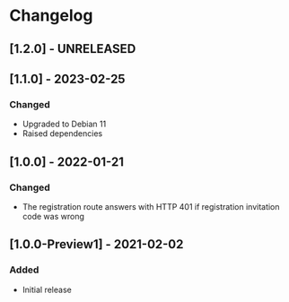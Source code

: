 # Changelog

## [1.2.0] - UNRELEASED

## [1.1.0] - 2023-02-25

### Changed
- Upgraded to Debian 11
- Raised dependencies

## [1.0.0] - 2022-01-21

### Changed
- The registration route answers with HTTP 401 if registration invitation code was wrong

## [1.0.0-Preview1] - 2021-02-02

### Added
- Initial release
